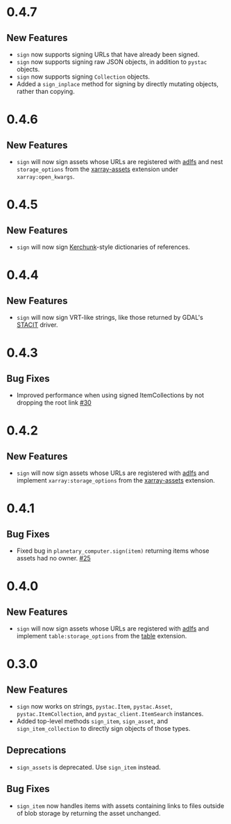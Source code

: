 # 0.4.7

## New Features

* `sign` now supports signing URLs that have already been signed.
* `sign` now supports signing raw JSON objects, in addition to `pystac` objects.
* `sign` now supports signing `Collection` objects.
* Added a `sign_inplace` method for signing by directly mutating objects, rather than copying.

# 0.4.6

## New Features

* `sign` will now sign assets whose URLs are registered with [adlfs] and nest `storage_options` from the [xarray-assets] extension under `xarray:open_kwargs`.

# 0.4.5

## New Features

* `sign` will now sign [Kerchunk](kerchunk)-style dictionaries of references.

# 0.4.4

## New Features

* `sign` will now sign VRT-like strings, like those returned by GDAL's [STACIT](https://gdal.org/drivers/raster/stacit.html) driver.

# 0.4.3

## Bug Fixes

* Improved performance when using signed ItemCollections by not dropping the root link [#30][gh-30]

# 0.4.2

## New Features

* `sign` will now sign assets whose URLs are registered with [adlfs] and implement `xarray:storage_options` from the [xarray-assets] extension.


# 0.4.1

## Bug Fixes

* Fixed bug in `planetary_computer.sign(item)` returning items whose assets had no owner. [#25][gh-25]

# 0.4.0

## New Features

* `sign` will now sign assets whose URLs are registered with [adlfs] and implement `table:storage_options` from the [table] extension.

# 0.3.0

## New Features

* `sign` now works on strings, `pystac.Item`, `pystac.Asset`, `pystac.ItemCollection`, and `pystac_client.ItemSearch` instances.
* Added top-level methods `sign_item`, `sign_asset`, and `sign_item_collection` to directly sign objects of those types.

## Deprecations

* `sign_assets` is deprecated. Use `sign_item` instead.

## Bug Fixes

* `sign_item` now handles items with assets containing links to files outside of blob storage by returning the asset unchanged. 

[adlfs]: https://github.com/dask/adlfs
[table]: https://github.com/stac-extensions/table
[gh-25]: https://github.com/microsoft/planetary-computer-sdk-for-python/issues/25
[gh-30]: https://github.com/microsoft/planetary-computer-sdk-for-python/pull/30
[xarray-assets]: https://github.com/stac-extensions/xarray-assets
[kerchunk]: https://fsspec.github.io/kerchunk/
